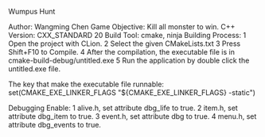 Wumpus Hunt

Author: Wangming Chen
Game Objective: Kill all monster to win.
C++ Version: CXX_STANDARD 20
Build Tool: cmake, ninja
Building Process:
1 Open the project with CLion. 
2 Select the given CMakeLists.txt
3 Press Shift+F10 to Compile.
4 After the compilation, the executable file is in cmake-build-debug/untitled.exe
5 Run the application by double click the untitled.exe file. 

The key that make the executable file runnable:
set(CMAKE_EXE_LINKER_FLAGS "${CMAKE_EXE_LINKER_FLAGS} -static")

Debugging Enable:
1 alive.h, set attribute dbg_life to true. 
2 item.h, set attribute dbg_item to true.
3 event.h, set attribute dbg to true.
4 menu.h,  set attribute dbg_events to true.
